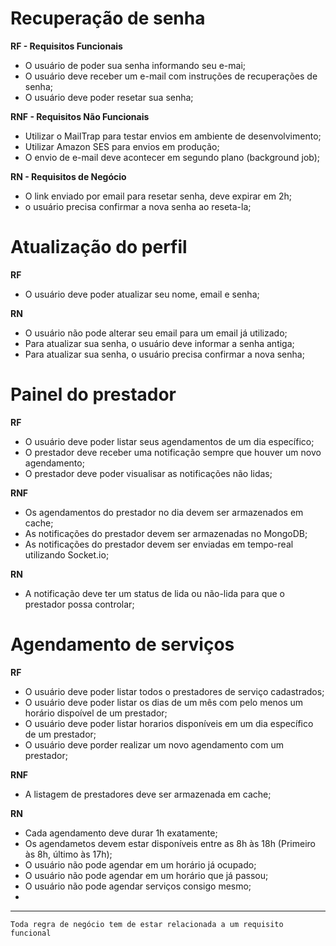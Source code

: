 # Recuperação de senha

**RF - Requisitos Funcionais**

- O usuário de poder sua senha informando seu e-mai;
- O usuário deve receber um e-mail com instruções de recuperações de senha;
- O usuário deve poder resetar sua senha;

**RNF - Requisitos Não Funcionais**

- Utilizar o MailTrap para testar envios em ambiente de desenvolvimento;
- Utilizar Amazon SES para envios em produção;
- O envio de e-mail deve acontecer em segundo plano (background job);

**RN - Requisitos de Negócio**

- O link enviado por email para resetar senha, deve expirar em 2h;
- o usuário precisa confirmar a nova senha ao reseta-la;

# Atualização do perfil

**RF**

- O usuário deve poder atualizar seu nome, email e senha;

**RN**

- O usuário não pode alterar seu email para um email já utilizado;
- Para atualizar sua senha, o usuário deve informar a senha antiga;
- Para atualizar sua senha, o usuário precisa confirmar a nova senha;

# Painel do prestador

**RF**

- O usuário deve poder listar seus agendamentos de um dia específico;
- O prestador deve receber uma notificação sempre que houver um novo agendamento;
- O prestador deve poder visualisar as notificações não lidas;

**RNF**

- Os agendamentos do prestador no dia devem ser armazenados em cache;
- As notificações do prestador devem ser armazenadas no MongoDB;
- As notificações do prestador devem ser enviadas em tempo-real utilizando Socket.io;

**RN**

- A notificação deve ter um status de lida ou não-lida para que o prestador possa controlar;

# Agendamento de serviços

**RF**

- O usuário deve poder listar todos o prestadores de serviço cadastrados;
- O usuário deve poder listar os dias de um mês com pelo menos um horário dispoível de um prestador;
- O usuário deve poder listar horarios disponíveis em um dia específico de um prestador;
- O usuário deve porder realizar um novo agendamento com um prestador;

**RNF**

- A listagem de prestadores deve ser armazenada em cache;

**RN**

- Cada agendamento deve durar 1h exatamente;
- Os agendametos devem estar disponíveis entre as 8h às 18h (Primeiro às 8h, último às 17h);
- O usuário não pode agendar em um horário já ocupado;
- O usuário não pode agendar em um horário que já passou;
- O usuário não pode agendar serviços consigo mesmo;
-

---

`Toda regra de negócio tem de estar relacionada a um requisito funcional`

